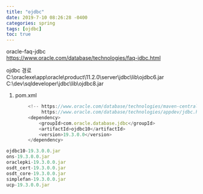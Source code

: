 ```yaml
---
title: "ojdbc"
date: 2019-7-10 08:26:28 -0400
categories: spring  
tags: [ojdbc]
toc: true
---
```


oracle-faq-jdbc  
https://www.oracle.com/database/technologies/faq-jdbc.html


ojdbc 경로  
C:\oraclexe\app\oracle\product\11.2.0\server\jdbc\lib\ojdbc6.jar  
C:\dev\sqldeveloper\jdbc\lib\ojdbc8.jar  

1. pom.xml  
````javascript
        <!-- https://www.oracle.com/database/technologies/maven-central-guide.html 
             https://www.oracle.com/database/technologies/appdev/jdbc.html  -->
		<dependency>
		    <groupId>com.oracle.database.jdbc</groupId>
		    <artifactId>ojdbc10</artifactId>
		    <version>19.3.0.0</version>
		</dependency>

ojdbc10-19.3.0.0.jar
ons-19.3.0.0.jar
oraclepki-19.3.0.0.jar
osdt_cert-19.3.0.0.jar
osdt_core-19.3.0.0.jar
simplefan-19.3.0.0.jar
ucp-19.3.0.0.jar
````         
